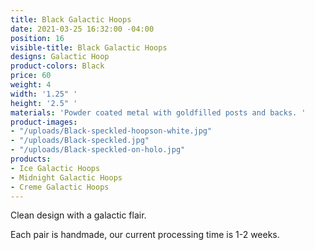 ```yaml
---
title: Black Galactic Hoops
date: 2021-03-25 16:32:00 -04:00
position: 16
visible-title: Black Galactic Hoops
designs: Galactic Hoop
product-colors: Black
price: 60
weight: 4
width: '1.25" '
height: '2.5" '
materials: 'Powder coated metal with goldfilled posts and backs. '
product-images:
- "/uploads/Black-speckled-hoopson-white.jpg"
- "/uploads/Black-speckled.jpg"
- "/uploads/Black-speckled-on-holo.jpg"
products:
- Ice Galactic Hoops
- Midnight Galactic Hoops
- Creme Galactic Hoops
---
```


Clean design with a galactic flair.
 
Each pair is handmade, our current processing time is 1-2 weeks. 